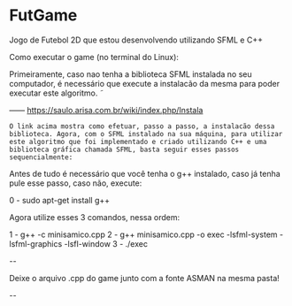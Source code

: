# FutGame
Jogo de Futebol 2D que estou desenvolvendo utilizando SFML e C++

Como executar o game (no terminal do Linux):

  Primeiramente, caso nao tenha a biblioteca SFML instalada no seu computador, é necessário que execute a instalacão da mesma para poder executar este algoritmo.  ̃

—— https://saulo.arisa.com.br/wiki/index.php/Instala

    O link acima mostra como efetuar, passo a passo, a instalacão dessa biblioteca. Agora, com o SFML instalado na sua máquina, para utilizar este algoritmo que foi implementado e criado utilizando C++ e uma biblioteca gráfica chamada SFML, basta seguir esses passos sequencialmente:
  
 Antes de tudo é necessário que você tenha o g++ instalado, caso já tenha pule esse passo, caso não, execute:
 
 0 - sudo apt-get install g++
 
 Agora utilize esses 3 comandos, nessa ordem:
  
 1 - g++ -c minisamico.cpp
 2 - g++ minisamico.cpp -o exec -lsfml-system -lsfml-graphics -lsfl-window
 3 - ./exec
  
 --
 
 Deixe o arquivo .cpp do game junto com a fonte ASMAN na mesma pasta!
 
 --
